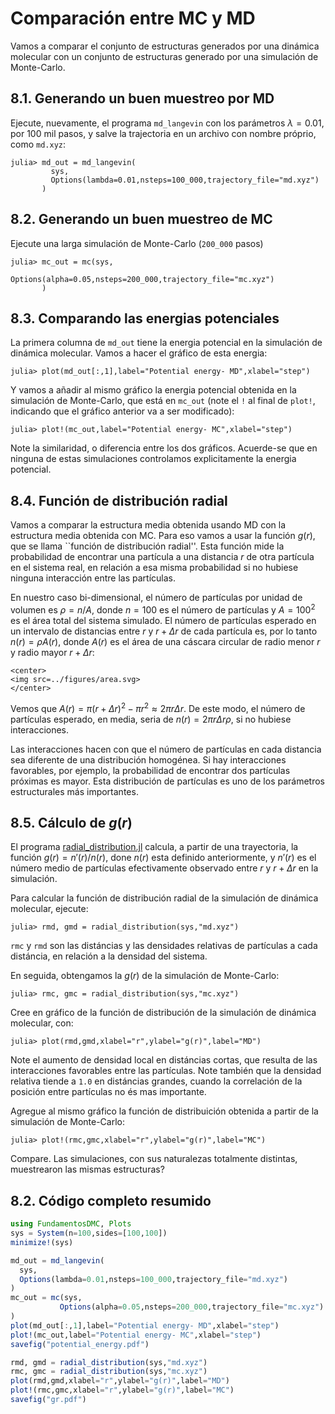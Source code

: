# Comparación entre MC y MD

Vamos a comparar el conjunto de estructuras generados por una dinámica molecular con un conjunto de estructuras generado por una simulación de Monte-Carlo. 

## 8.1. Generando un buen muestreo por MD

Ejecute, nuevamente, el programa `md_langevin` con los
parámetros $\lambda=0.01$, por 100 mil pasos, y salve la trajectoria en un archivo con nombre próprio, como `md.xyz`: 

```julia-repl
julia> md_out = md_langevin(
         sys,
         Options(lambda=0.01,nsteps=100_000,trajectory_file="md.xyz")
       )
```

## 8.2. Generando un buen muestreo de MC

Ejecute una larga simulación de Monte-Carlo (`200_000` pasos)

```julia-repl
julia> mc_out = mc(sys,
                  Options(alpha=0.05,nsteps=200_000,trajectory_file="mc.xyz")
       )
```

## 8.3. Comparando las energias potenciales

La primera columna de `md_out` tiene la energia potencial en la simulación de dinámica molecular. Vamos a hacer el gráfico de esta energia:

```julia-repl
julia> plot(md_out[:,1],label="Potential energy- MD",xlabel="step")
```

Y vamos a añadir al mismo gráfico la energia potencial obtenida en la simulación de Monte-Carlo, que está en `mc_out` (note el `!` al final de `plot!`, indicando que el gráfico anterior va a ser modificado):

```julia-repl
julia> plot!(mc_out,label="Potential energy- MC",xlabel="step")
```

Note la similaridad, o diferencia entre los dos gráficos. Acuerde-se que en ninguna de estas simulaciones controlamos explicitamente la energia potencial. 

## 8.4. Función de distribución radial 

Vamos a comparar la estructura media obtenida usando MD con la
estructura media obtenida con MC. Para eso vamos a usar la función
$g(r)$, que se llama ``función de distribución radial''. 
Esta función mide la probabilidad de encontrar una partícula a
una distancia $r$ de otra partícula en el sistema real, en relación a
esa misma probabilidad si no hubiese ninguna interacción entre las
partículas. 

En nuestro caso bi-dimensional, el número de partículas por unidad de
volumen es $\rho=n/A$, donde $n=100$ es el número de partículas y $A=100^2$
es el área total del sistema simulado. El número de partículas esperado
en un intervalo de distancias entre $r$ y $r+\Delta r$ de cada partícula
es, por lo tanto $n(r)=\rho A(r)$, donde $A(r)$ es el área de una cáscara
circular de radio menor $r$ y radio mayor $r+\Delta r$:
```@raw html
<center>
<img src=../figures/area.svg>
</center>
```
Vemos que $A(r)=\pi (r+\Delta r)^2 - \pi r^2 \approx 2\pi r\Delta r$.
De este modo, el número de partículas esperado, en media, seria de 
$n(r)=2\pi r\Delta r\rho$, si no hubiese interacciones. 

Las interacciones hacen con que el número de partículas en cada
distancia sea diferente de una distribución homogénea. Si hay
interacciones favorables, por ejemplo, la probabilidad de encontrar dos
partículas próximas es mayor. Esta distribución de partículas es uno de
los parámetros estructurales más importantes.

## 8.5. Cálculo de $g(r)$

El programa [radial_distribution.jl](https://github.com/m3g/FUndamentosDMC.jl/blob/master/src/radial_distribution.jl)   calcula, a partir de una trayectoria, la función
$g(r)=n'(r)/n(r)$, done $n(r)$ esta definido anteriormente, y $n'(r)$ es
el número medio de partículas efectivamente observado entre $r$ y $r+\Delta r$
en la simulación. 

Para calcular la función de distribución radial de la simulación de dinámica molecular, ejecute:
```julia-repl    
julia> rmd, gmd = radial_distribution(sys,"md.xyz")
```

`rmc` y `rmd` son las distáncias y las densidades relativas de partículas a cada distáncia, en relación a la densidad del sistema. 

En seguida, obtengamos la $g(r)$ de la simulación de Monte-Carlo: 
```julia-repl    
julia> rmc, gmc = radial_distribution(sys,"mc.xyz")
```

Cree en gráfico de la función de distribución de la simulación de dinámica molecular, con:
```julia-repl
julia> plot(rmd,gmd,xlabel="r",ylabel="g(r)",label="MD")
```

Note el aumento de densidad local en distáncias cortas, que resulta de las interacciones favorables entre las partículas. Note también que la densidad relativa tiende a `1.0` en distáncias grandes, cuando la correlación de la posición entre partículas no és mas importante.  

Agregue al mismo gráfico la función de distribuición obtenida a partir de la simulación de Monte-Carlo:  
```julia-repl
julia> plot!(rmc,gmc,xlabel="r",ylabel="g(r)",label="MC")
```
 Compare. Las simulaciones, con sus naturalezas
totalmente distintas, muestrearon las mismas estructuras?  

## 8.2. Código completo resumido

```julia
using FundamentosDMC, Plots
sys = System(n=100,sides=[100,100])
minimize!(sys)

md_out = md_langevin(
  sys,
  Options(lambda=0.01,nsteps=100_000,trajectory_file="md.xyz")
)
mc_out = mc(sys,
           Options(alpha=0.05,nsteps=200_000,trajectory_file="mc.xyz")
)
plot(md_out[:,1],label="Potential energy- MD",xlabel="step")
plot!(mc_out,label="Potential energy- MC",xlabel="step")
savefig("potential_energy.pdf")

rmd, gmd = radial_distribution(sys,"md.xyz")
rmc, gmc = radial_distribution(sys,"mc.xyz")
plot(rmd,gmd,xlabel="r",ylabel="g(r)",label="MD")
plot!(rmc,gmc,xlabel="r",ylabel="g(r)",label="MC")
savefig("gr.pdf")
```

